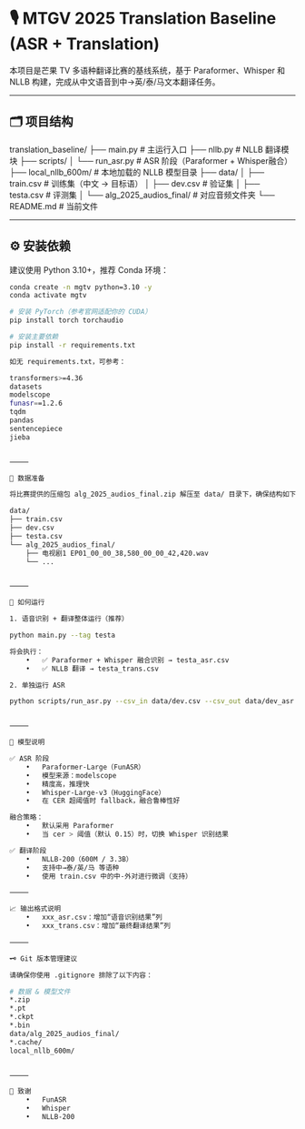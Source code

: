 # 🎙️ MTGV 2025 Translation Baseline (ASR + Translation)

本项目是芒果 TV 多语种翻译比赛的基线系统，基于 Paraformer、Whisper 和 NLLB 构建，完成从中文语音到中→英/泰/马文本翻译任务。

---

## 🗂️ 项目结构

translation_baseline/
├── main.py                 # 主运行入口
├── nllb.py                 # NLLB 翻译模块
├── scripts/
│   └── run_asr.py          # ASR 阶段（Paraformer + Whisper融合）
├── local_nllb_600m/        # 本地加载的 NLLB 模型目录
├── data/
│   ├── train.csv           # 训练集（中文 → 目标语）
│   ├── dev.csv             # 验证集
│   ├── testa.csv           # 评测集
│   └── alg_2025_audios_final/ # 对应音频文件夹
└── README.md               # 当前文件

---

## ⚙️ 安装依赖

建议使用 Python 3.10+，推荐 Conda 环境：

```bash
conda create -n mgtv python=3.10 -y
conda activate mgtv

# 安装 PyTorch（参考官网适配你的 CUDA）
pip install torch torchaudio

# 安装主要依赖
pip install -r requirements.txt

如无 requirements.txt，可参考：

transformers>=4.36
datasets
modelscope
funasr==1.2.6
tqdm
pandas
sentencepiece
jieba


⸻

📁 数据准备

将比赛提供的压缩包 alg_2025_audios_final.zip 解压至 data/ 目录下，确保结构如下：

data/
├── train.csv
├── dev.csv
├── testa.csv
└── alg_2025_audios_final/
    ├── 电视剧1 EP01_00_00_38,580_00_00_42,420.wav
    └── ...


⸻

🚀 如何运行

1. 语音识别 + 翻译整体运行（推荐）

python main.py --tag testa

将会执行：
	•	✅ Paraformer + Whisper 融合识别 → testa_asr.csv
	•	✅ NLLB 翻译 → testa_trans.csv

2. 单独运行 ASR

python scripts/run_asr.py --csv_in data/dev.csv --csv_out data/dev_asr.csv


⸻

🧠 模型说明

✅ ASR 阶段
	•	Paraformer-Large（FunASR）
	•	模型来源：modelscope
	•	精度高，推理快
	•	Whisper-Large-v3（HuggingFace）
	•	在 CER 超阈值时 fallback，融合鲁棒性好

融合策略：
	•	默认采用 Paraformer
	•	当 cer > 阈值（默认 0.15）时，切换 Whisper 识别结果

✅ 翻译阶段
	•	NLLB-200（600M / 3.3B）
	•	支持中→泰/英/马 等语种
	•	使用 train.csv 中的中-外对进行微调（支持）

⸻

📈 输出格式说明
	•	xxx_asr.csv：增加“语音识别结果”列
	•	xxx_trans.csv：增加“最终翻译结果”列

⸻

🗝️ Git 版本管理建议

请确保你使用 .gitignore 排除了以下内容：

# 数据 & 模型文件
*.zip
*.pt
*.ckpt
*.bin
data/alg_2025_audios_final/
*.cache/
local_nllb_600m/


⸻

🙌 致谢
	•	FunASR
	•	Whisper
	•	NLLB-200

